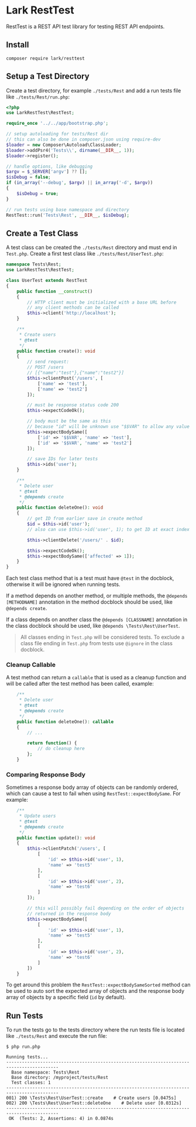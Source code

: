 # Lark RestTest

RestTest is a REST API test library for testing REST API endpoints.

## Install

```
composer require lark/resttest
```

## Setup a Test Directory

Create a test directory, for example `./tests/Rest` and add a run tests file like `./tests/Rest/run.php`:

```php
<?php
use LarkRestTest\RestTest;

require_once '../../app/bootstrap.php';

// setup autoloading for tests/Rest dir
// this can also be done in composer.json using require-dev
$loader = new Composer\Autoload\ClassLoader;
$loader->addPsr4('Tests\\', dirname(__DIR__, 1));
$loader->register();

// handle options, like debugging
$argv = $_SERVER['argv'] ?? [];
$isDebug = false;
if (in_array('--debug', $argv) || in_array('-d', $argv))
{
    $isDebug = true;
}

// run tests using base namespace and directory
RestTest::run('Tests\Rest', __DIR__, $isDebug);
```

## Create a Test Class

A test class can be created the `./tests/Rest` directory and must end in `Test.php`. Create a first test class like `./tests/Rest/UserTest.php`:

```php
namespace Tests\Rest;
use LarkRestTest\RestTest;

class UserTest extends RestTest
{
    public function __construct()
    {
        // HTTP client must be initialized with a base URL before
        // any client methods can be called
        $this->client('http://localhost');
    }

    /**
     * Create users
     * @test
     */
    public function create(): void
    {
        // send request:
        // POST /users
        // [{"name":"test"},{"name":"test2"}]
        $this->clientPost('/users', [
            ['name' => 'test'],
            ['name' => 'test2']
        ]);

        // must be response status code 200
        $this->expectCodeOk();

        // body must be the same as this
        // because "id" will be unknown use "$$VAR" to allow any value
        $this->expectBodySame([
            ['id' => '$$VAR', 'name' => 'test'],
            ['id' => '$$VAR', 'name' => 'test2']
        ]);

        // save IDs for later tests
        $this->ids('user');
    }

    /**
     * Delete user
     * @test
     * @depends create
     */
    public function deleteOne(): void
    {
        // get ID from earlier save in create method
        $id = $this->id('user');
        // also can use $this->id('user', 1); to get ID at exact index

        $this->clientDelete('/users/' . $id);

        $this->expectCodeOk();
        $this->expectBodySame(['affected' => 1]);
    }
}
```

Each test class method that is a test must have `@test` in the docblock, otherwise it will be ignored when running tests.

If a method depends on another method, or multiple methods, the `@depends [METHODNAME]` annotation in the method docblock should be used, like `@depends create`.

If a class depends on another class the `@depends [CLASSNAME]` annotation in the class docblock should be used, like `@depends \Tests\Rest\UserTest`.

> All classes ending in `Test.php` will be considered tests. To exclude a class file ending in `Test.php` from tests use `@ignore` in the class docblock.

### Cleanup Callable

A test method can return a `callable` that is used as a cleanup function and will be called after the test method has been called, example:

```php
    /**
     * Delete user
     * @test
     * @depends create
     */
    public function deleteOne(): callable
    {
        // ...

        return function() {
            // do cleanup here
        };
    }
```

### Comparing Response Body

Sometimes a response body array of objects can be randomly ordered, which can cause a test to fail when using `RestTest::expectBodySame`. For example:

```php
    /**
     * Update users
     * @test
     * @depends create
     */
    public function update(): void
    {
        $this->clientPatch('/users', [
            [
                'id' => $this->id('user', 1),
                'name' => 'test5'
            ],
            [
                'id' => $this->id('user', 2),
                'name' => 'test6'
            ]
        ]);

        // this will possibly fail depending on the order of objects
        // returned in the response body
        $this->expectBodySame([
            [
                'id' => $this->id('user', 1),
                'name' => 'test5'
            ],
            [
                'id' => $this->id('user', 2),
                'name' => 'test6'
            ]
        ])
    }
```

To get around this problem the `RestTest::expectBodySameSorted` method can be used to auto sort the expected array of objects and the response body array of objects by a specific field (`id` by default).

## Run Tests

To run the tests go to the tests directory where the run tests file is located like `./tests/Rest` and execute the run file:

```
$ php run.php

Running tests...
------------------------------------------------------------------------------------------
  Base namespace: Tests\Rest
  Base directory: /myproject/tests/Rest
  Test classes: 1
------------------------------------------------------------------------------------------
001) 200 \Tests\Rest\UserTest::create    # Create users [0.0475s]
002) 200 \Tests\Rest\UserTest::deleteOne    # Delete user [0.0312s]
------------------------------------------------------------------------------------------
 OK  (Tests: 2, Assertions: 4) in 0.0874s
```
